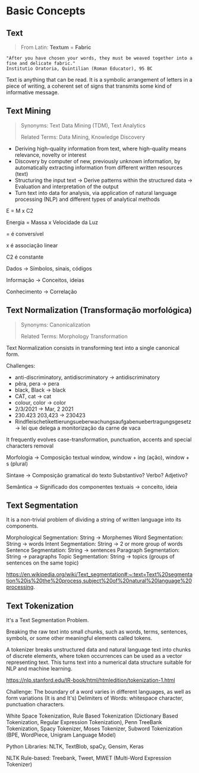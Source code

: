 # Basic Concepts

## Text
> From Latin: **Textum** = **Fabric**

```
"After you have chosen your words, they must be weaved together into a fine and delicate fabric."
Institutio Oratoria, Quintilian (Roman Educator), 95 BC
```

Text is anything that can be read. It is a symbolic arrangement of letters in a piece of writing, a coherent set of signs that transmits some kind of informative message.

## Text Mining
> Synonyms: Text Data Mining (TDM), Text Analytics
>
> Related Terms: Data Mining, Knowledge Discovery

- Deriving high-quality information from text, where high-quality means relevance, novelty or interest
- Discovery by computer of new, previously unknown information, by automatically extracting information from different written resources (text)
- Structuring the input text -> Derive patterns within the structured data -> Evaluation and interpretation of the output
- Turn text into data for analysis, via application of natural language processing (NLP) and different types of analytical methods


E = M x C2

Energia = Massa x Velocidade da Luz

= é conversível

x é associação linear

C2 é constante

Dados -> Símbolos, sinais, códigos

Informação -> Conceitos, ideias

Conhecimento -> Correlação

## Text Normalization (Transformação morfológica)
> Synonyms: Canonicalization
>
> Related Terms: Morphology Transformation

Text Normalization consists in transforming text into a single canonical form.

Challenges:
  - anti-discriminatory, antidiscriminatory -> antidiscriminatory
  - pêra, pera -> pera
  - black, Black -> black
  - CAT, cat -> cat
  - colour, color -> color
  - 2/3/2021 -> Mar, 2 2021
  - 230.423 203,423 -> 230423
  - Rindfleischetikettierungsueberwachungsaufgabenuebertragungsgesetz -> lei que delega a monitorização da carne de vaca

It frequently evolves case-transformation, punctuation, accents and special characters removal

Morfologia -> Composição textual   window, window + ing (ação), window + s (plural)

Sintaxe -> Composição gramatical do texto    Substantivo? Verbo? Adjetivo?

Semântica -> Significado dos componentes textuais -> conceito, ideia

## Text Segmentation
It is a non-trivial problem of dividing a string of written language into its components.

Morphological Segmentation: String -> Morphemes
Word Segmentation: String -> words
Intent Segmentation: String -> 2 or more group of words
Sentence Segmentation: String -> sentences
Paragraph Segmentation: String -> paragraphs
Topic Segmentation: String -> topics (groups of sentences on the same topic)

https://en.wikipedia.org/wiki/Text_segmentation#:~:text=Text%20segmentation%20is%20the%20process,subject%20of%20natural%20language%20processing.

## Text Tokenization
It's a Text Segmentation Problem.

Breaking the raw text into small chunks, such as words, terms, sentences, symbols, or some other meaningful elements called tokens.

A tokenizer breaks unstructured data and natural language text into chunks of discrete elements, where token occurrences can be used as a vector representing text. This turns text into a numerical data structure suitable for NLP and machine learning.

https://nlp.stanford.edu/IR-book/html/htmledition/tokenization-1.html

Challenge: The boundary of a word varies in different languages, as well as form variations (It is and It's)
Delimiters of Words: whitespace character, punctuation characters.

White Space Tokenization, Rule Based Tokenization (Dictionary Based Tokenization, Regular Expression Tokenization), Penn TreeBank Tokenization, Spacy Tokenizer, Moses Tokenizer, Subword Tokenization (BPE, WordPiece, Unigram Language Model)

Python Libraries: NLTK, TextBlob, spaCy, Gensim, Keras

NLTK Rule-based: Treebank, Tweet, MWET (Multi-Word Expression Tokenizer)
